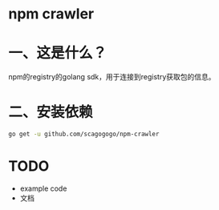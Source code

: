 # npm crawler

# 一、这是什么？

npm的registry的golang sdk，用于连接到registry获取包的信息。

# 二、安装依赖

```bash
go get -u github.com/scagogogo/npm-crawler
```

# TODO

- example code
- 文档 
